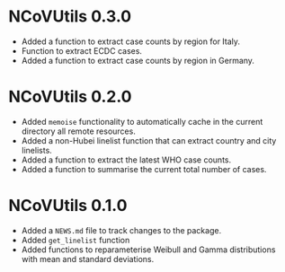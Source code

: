 
# NCoVUtils 0.3.0

* Added a function to extract case counts by region for Italy.
* Function to extract ECDC cases. 
* Added a function to extract case counts by region in Germany.

# NCoVUtils 0.2.0

* Added `memoise` functionality to automatically cache in the current directory all remote resources.
* Added a non-Hubei linelist function that can extract country and city linelists.
* Added a function to extract the latest WHO case counts.
* Added a function to summarise the current total number of cases.

# NCoVUtils 0.1.0

* Added a `NEWS.md` file to track changes to the package.
* Added `get_linelist` function
* Added functions to reparameterise Weibull and Gamma distributions with mean and standard deviations.
